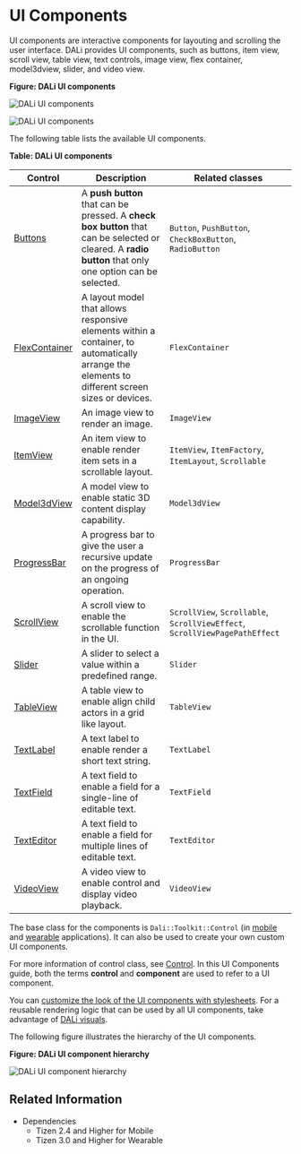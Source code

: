# UI Components


UI components are interactive components for layouting and scrolling the user interface. DALi provides UI components, such as buttons, item view, scroll view, table view, text controls, image view, flex container, model3dview, slider, and video view.

**Figure: DALi UI components**

![DALi UI components](./media/ui_controls.png)

![DALi UI components](./media/ui_controls2.png)

The following table lists the available UI components.

**Table: DALi UI components**

| Control                           | Description                              | Related classes                          |
|-----------------------------------|----------------------------------------|----------------------------------------|
| [Buttons](buttons.md)             | A **push button** that can be pressed. A **check box button** that can be selected or cleared. A **radio button** that only one option can be selected. | `Button`, `PushButton`, `CheckBoxButton`, `RadioButton` |
| [FlexContainer](flexcontainer.md) | A layout model that allows responsive elements within a container, to automatically arrange the elements to different screen sizes or devices. | `FlexContainer`              |
| [ImageView](imageview.md)         | An image view to render an image.      | `ImageView`                              |
| [ItemView](itemview.md)           | An item view to enable render item sets in a scrollable layout. | `ItemView`, `ItemFactory`, `ItemLayout`, `Scrollable` |
| [Model3dView](model3dview.md)     | A model view to enable static 3D content display capability. | `Model3dView`                            |
| [ProgressBar](progressbar.md)     | A progress bar to give the user a recursive update on the progress of an ongoing operation. | `ProgressBar`                             |
| [ScrollView](scrollview.md)       | A scroll view to enable the scrollable function in the UI. | `ScrollView`, `Scrollable`, `ScrollViewEffect`, `ScrollViewPagePathEffect` |
| [Slider](slider.md)               | A slider to select a value within a predefined range. | `Slider`                                 |
| [TableView](tableview.md)         | A table view to enable align child actors in a grid like layout. | `TableView`                              |
| [TextLabel](textlabel.md)         | A text label to enable render a short text string. | `TextLabel`                              |
| [TextField](textfield.md)         | A text field to enable a field for a single-line of editable text. | `TextField`                              |
| [TextEditor](texteditor.md)       | A text field to enable a field for multiple lines of editable text. | `TextEditor`                             |
| [VideoView](videoview.md)         | A video view to enable control and display video playback. | `VideoView`                              |

The base class for the components is `Dali::Toolkit::Control` (in [mobile](../../../api/mobile/latest/classDali_1_1Toolkit_1_1Control.html) and [wearable](../../../api/wearable/latest/classDali_1_1Toolkit_1_1Control.html) applications). It can also be used to create your own custom UI components.

For more information of control class, see [Control](control-base.md). In this UI Components guide, both the terms **control** and **component** are used to refer to a UI component.

You can [customize the look of the UI components with stylesheets](styling.md). For a reusable rendering logic that can be used by all UI components, take advantage of [DALi visuals](visuals.md).

The following figure illustrates the hierarchy of the UI components.

**Figure: DALi UI component hierarchy**

![DALi UI component hierarchy](./media/ui_control_hierarchy.png)

## Related Information
- Dependencies
  - Tizen 2.4 and Higher for Mobile
  - Tizen 3.0 and Higher for Wearable
